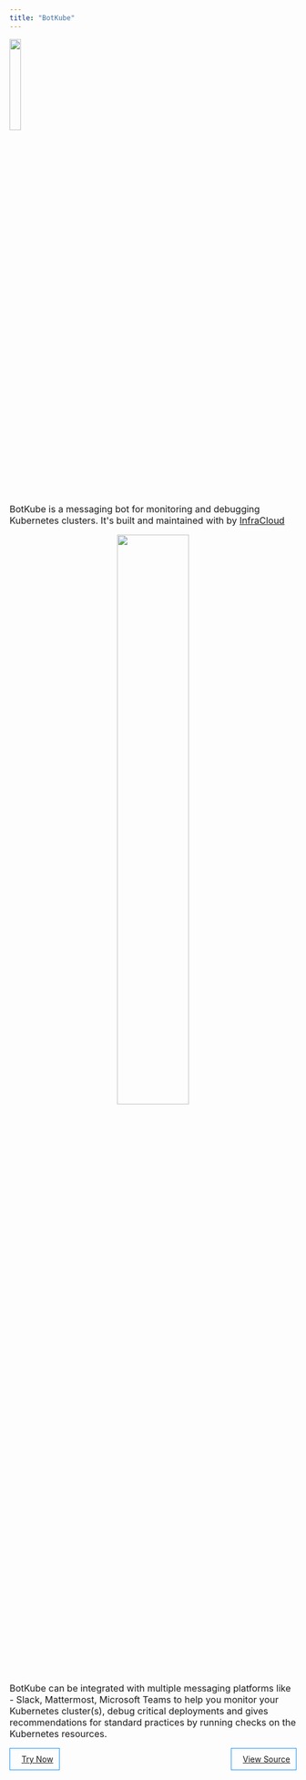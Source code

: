 ```yaml
---
title: "BotKube"
---
```


<style>

a.linkhighlight:hover {
  color: #ffffff;
}

a.linkhighlight {
  color: inherit;
}

a.linkhighlight:hover:after, a.linkhighlight:focus:after {
  width: 0 !important;
}

.desktoptitle {
  float: center;
}

.mobiletitle {
  display: none;
}

.centerimage {
  height: 50%;
  display: block;
  text-align:center;
  display:flex;
  justify-content: center;
  align-items: center;
}

.leftimage {
  width: 48%; float:left; display:inline-block;
}

.rightimage {
  width: 48%; float:right; display:inline-block;
}

.leftfeature {
  width: 48%; float:left; display:inline-block;
}

.centerfeature {
  width: 48%; float:center; display:inline-block;
}

.rightfeature {
  width: 48%; float:right; display:inline-block;
}

.lefttitle {
  float: left;
  border: 1px solid #1C90F3;
  padding: 10px;
}

.righttitle {
  float:right;
  border: 1px solid #1C90F3;
  padding: 10px;
}

.lefttitle i, .righttitle i {
  padding: 0 5px;
}

.lefttitle:hover, .righttitle:hover {
  background-color: #1C90F3;
  color: #ffffff;
  cursor: pointer;
}

.visibledesktop {
  overflow: auto;
  display: flex;
}

.visiblemobile {
  display: none;
}

.fitscreen {
  height: 100vh;
}

.fitscreenmargin {
    margin-top: 3%;
    margin-bottom: 3%;
}

#body-inner {
  margin-bottom: 0px !important;
}

#body .padding {
  padding-bottom: 1rem !important;
}

@media screen and (max-height: 780px) {
  .fitscreen {
    height: 100vh;
    margin-top: -40px;
  }

  .fitscreenmargin {
    margin-top: 1%;
    margin-bottom: 1%;
  }
}

@media screen and (max-width: 600px) {
  .fitscreen {
    height: auto;
    overflow: auto;
    display: block;
  }
  .desktoptitle {
    display: none;
  }
  .mobiletitle {
    display: block;
  }
  .centerimage {
    width: 100%;
    display: block;
    text-align:center;
    display:flex;
    justify-content: center;
    align-items: center;
  }
  .leftimage {
    width: 100%;
  }
  .rightimage {
    width: 100%;
  }
  .leftfeature {
    width: 100%;
  }
  .rightfeature {
    width: 100%;
  }
  .visibledesktop {
    display: none;
  }
  .visiblemobile {
    overflow: auto;
    display: block;
  }
}

</style>

<div class="fitscreen">
  <div class="mobiletitle">
  <a href="/"><img src="/images/botkube-title.jpg"></a>
  </div>
  <div class="desktoptitle">
    <a href="/"><img src="/images/botkube-title.jpg" width="20%"></a>
  </div>
  <p style="font-size:16px;font-weight:400;" class="fitscreenmargin">
  BotKube is a messaging bot for monitoring and debugging Kubernetes clusters. It's built and maintained with <i class="fas fa-heart fa-fw"></i> by <a href="https://infracloud.io">InfraCloud</a>
  </p>
  <div>
  <center>
    <img src="/images/botkube_multicluster.png" width="50%">
    </center>
  </div>
  <div>
  <p style="font-size:16px;font-weight:400;" class="fitscreenmargin">
  BotKube can be integrated with multiple messaging platforms like - Slack, Mattermost, Microsoft Teams to help you monitor your Kubernetes cluster(s), debug critical deployments and gives recommendations for standard practices by running checks on the Kubernetes resources.
  </p>
  </div>

  <div>
    <div class="lefttitle">
      <a href="/installation" class="linkhighlight">
        <i class="fas fa-rocket"></i>
        Try Now
      </a>
    </div>
    <div class="righttitle">
      <a href="https://github.com/infracloudio/botkube" class="linkhighlight">
        <i class="fab fa-github"></i>
        View Source
      </a>
    </div>
  </div>
</div>

<h2>What can BotKube do?</h2>
<div class="visibledesktop">
  <div class="leftimage">
    <img src="/images/monitor.gif" style="border-radius:3%;">
  </div>
  <div class="rightimage">
    <h1>Monitor</h1>
    <ul>
      <li>BotKube watches Kubernetes resources and sends a notification to the channel if any event occurs for example a ImagePullBackOff error.</li>
      <li>You can customize the objects and level of events you want to get from Kubernetes cluster.</li>
      <li>You can turn on/off notifications simply by sending a message to @BotKube</li>
    </ul>
  </div>
</div>
<div class="visiblemobile">
  <div class="leftimage">
    <img src="/images/monitor.gif" style="border-radius:3%;">
  </div>
  <div class="rightimage">
    <h1>Monitor</h1>
    <ul>
      <li>BotKube watches Kubernetes resources and sends a notification to the channel if any event occurs for example a ImagePullBackOff error.</li>
      <li>You can customize the objects and level of events you want to get from Kubernetes cluster.</li>
      <li>You can turn on/off notifications simply by sending a message to @BotKube</li>
    </ul>
  </div>
</div>
<div class="visiblemobile">
  <div class="leftimage">
    <img src="/images/exec.gif" style="border-radius:2%;">
  </div>
  <div class="rightimage" style="padding-top:10%;">
    <h1>Debug</h1>
    <ul>
    <li>BotKube can execute kubectl commands on Kubernetes cluster without giving access to Kubeconfig or underlying infrastructure.</li>
    <li>With BotKube you can debug your deployment, services or anything about your cluster right from your messaging window ;) </li>
    <li>BotKube can talk to multiple clusters, you just need to deploy BotKube backend in each cluster with the same token. That's it! </li>
    </ul>
  </div>
</div>
<div class="visibledesktop">
  <div class="leftimage" style="padding-top:5%;">
    <h1>Debug</h1>
    <ul>
    <li>BotKube can execute kubectl commands on Kubernetes cluster without giving access to Kubeconfig or underlying infrastructure.</li>
    <li>With BotKube you can debug your deployment, services or anything about your cluster right from your messaging window ;) </li>
    <li>BotKube can talk to multiple clusters, you just need to deploy BotKube backend in each cluster with the same token. That's it! </li>
    </ul>
  </div>
  <div class="rightimage">
    <img src="/images/exec.gif" style="border-radius:2%;">
  </div>
</div>
<div style="overflow: auto;">
  <div class="leftimage">
    <img src="/images/checks.gif" style="border-radius:2%;">
  </div>
  <div class="rightimage">
    <h1>Run Checks</h1>
    <ul>
    <li>Some checks are built in but you can define and add additional checks for specific resources or events.</li>
    <li>Filters allow you to do more things for a specific event - such as adding a new message.</li>
    </ul>
  </div>
</div>

<center>
<h2>Features</h2>
<div style="overflow: auto;">
  <div class="leftfeature">
    <h4><i class="fas fa-fw fa-user-secret fa-fw"></i>
      Privacy
    </h4>
    The backend for the BotKube app runs in your Kubernetes cluster - thus you have complete control on your data and software.
  </div>
  <div class="rightfeature">
    <h4> <i class="fas fa-terminal fa-fw"> </i>
      Execute kubectl commands
    </h4>
    Same old Kubectl syntax - just a new interface. You do not have to learn anything new!
    Plus you can configure which Kubectl commands BotKube can executes. See <a href=/configuration>configuration</a> for details.
  </div>
</div>

<div style="overflow: auto;">
  <div class="leftfeature">
    <h4> <i class="fas fa-tasks fa-fw"> </i>
      Support for multiple interfaces
    </h4>
    Like Slack, BotKube can also be integrated with Mattermost, Microsoft Teams, ElasticSearch and outgoing webhook. See <a href=/configuration>configuration</a> syntax for details.
  </div>
  <div class="rightfeature">
    <h4> <i class="fas fa-puzzle-piece"></i>
      Supports Custom Resources
    </h4>
    BotKube can monitor literally any Kubernetes resource including Custom Resource. This enables you to configure alerts on some interesting events like - certificate issue/expiry if you are using cert-manager or backup failure in case you are using backup tools like Velero or Kanister.
  </div>
</div>

<div style="overflow: auto;">
  <div class="leftfeature">
    <h4><i class="fas fa-cogs fa-fw"></i>
      Debug Anywhere, Anytime
    </h4>
    With @BotKube you can monitor and debug Kubernetes deployments from anywhere.
    Even while you are camping without a laptop, you can use Slack, Mattermost or MS Teams mobile app and get crucial information.
  </div>
  <div class="rightfeature">
    <h4> <i class="fas fa-cogs fa-fw"> </i>
	Easy to configure
    </h4>
    Get notifications about things that you really care for. You can configure events or objects or namespaces that you want to be informed about.
  </div>
</div>

<div style="overflow: auto;">
  <div class="leftfeature">
    <h4> <i class="fas fa-cloud fa-fw"> </i>
      Deploy on any Kubernetes cluster
    </h4>
    You can deploy BotKube backend on any Kubernetes cluster, whether it is Minikube or cloud managed Kubernetes or anything in between.
  </div>
  <div class="rightfeature">
    <h4> <i class="fas fa-plug fa-fw"> </i>
      Add custom filters
    </h4>
    It is very easy to write your own filters and registering them to FilterEngine. Follow <a href=/filters>this</a> guide to know more.
  </div>
</div>

<div style="overflow: auto;">
  <div class="leftfeature">
    <h4> <i class="fas fa-shield-alt fa-fw"> </i>
      Security
    </h4>
    By default BotKube uses a READONLY service account, you can customize this to your needs.
  </div>
  <div class="rightfeature">
    <h4><i class="fab fa-github"> </i>
      Open source
    </h4>
    BotKube backend is open source and we welcome your requirements and contributions.
  </div>
</div>

</center>

---

<center>
An open source project by <a href="https://infracloud.io"><img src="/images/infracloud-logo.png" height="30px" alt="InfraCloud" style="margin:auto; display:inline-block; vertical-align:middle;"></a>
</center>
